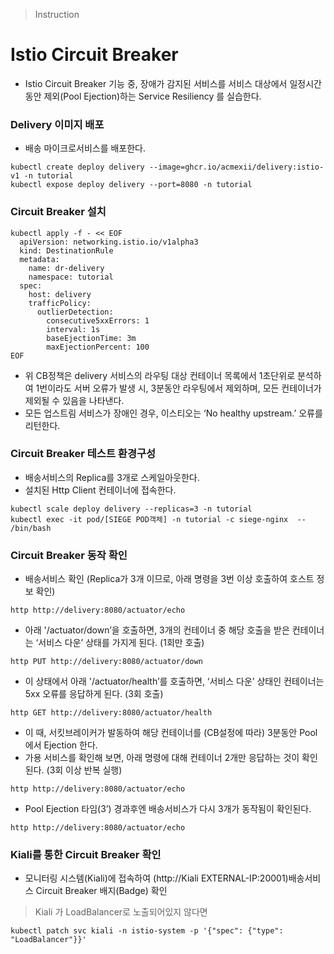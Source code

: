 > Instruction
# Istio Circuit Breaker
* Istio Circuit Breaker 기능 중, 장애가 감지된 서비스를 서비스 대상에서 일정시간 동안 제외(Pool Ejection)하는 Service Resiliency 를 실습한다.

### Delivery 이미지 배포
* 배송 마이크로서비스를 배포한다.
```
kubectl create deploy delivery --image=ghcr.io/acmexii/delivery:istio-v1 -n tutorial
kubectl expose deploy delivery --port=8080 -n tutorial
```

### Circuit Breaker 설치
```
kubectl apply -f - << EOF
  apiVersion: networking.istio.io/v1alpha3
  kind: DestinationRule
  metadata:
    name: dr-delivery
    namespace: tutorial
  spec:
    host: delivery
    trafficPolicy:
      outlierDetection:
        consecutive5xxErrors: 1
        interval: 1s
        baseEjectionTime: 3m
        maxEjectionPercent: 100
EOF
```
* 위 CB정책은 delivery 서비스의 라우팅 대상 컨테이너 목록에서 1초단위로 분석하여 1번이라도 서버 오류가 발생 시, 3분동안 라우팅에서 제외하며, 모든 컨테이너가 제외될 수 있음을 나타낸다.
* 모든 업스트림 서비스가 장애인 경우, 이스티오는 ‘No healthy upstream.’ 오류를 리턴한다.

### Circuit Breaker 테스트 환경구성
* 배송서비스의 Replica를 3개로 스케일아웃한다.
* 설치된 Http Client 컨테이너에 접속한다.
```
kubectl scale deploy delivery --replicas=3 -n tutorial
kubectl exec -it pod/[SIEGE POD객체] -n tutorial -c siege-nginx  -- /bin/bash
```

### Circuit Breaker 동작 확인
* 배송서비스 확인 (Replica가 3개 이므로, 아래 명령을 3번 이상 호출하여 호스트 정보 확인)
```
http http://delivery:8080/actuator/echo
```
* 아래 '/actuator/down’을 호출하면, 3개의 컨테이너 중 해당 호출을 받은 컨테이너는 ‘서비스 다운’ 상태를 가지게 된다. (1회만 호출)
```
http PUT http://delivery:8080/actuator/down
```
* 이 상태에서 아래 '/actuator/health’를 호출하면, ‘서비스 다운’ 상태인 컨테이너는 5xx 오류를 응답하게 된다. (3회 호출)
```
http GET http://delivery:8080/actuator/health
```
* 이 때, 서킷브레이커가 발동하여 해당 컨테이너를 (CB설정에 따라) 3분동안 Pool에서 Ejection 한다.
* 가용 서비스를 확인해 보면, 아래 명령에 대해 컨테이너 2개만 응답하는 것이 확인된다. (3회 이상 반복 실행)
```
http http://delivery:8080/actuator/echo
```
* Pool Ejection 타임(3’) 경과후엔 배송서비스가 다시 3개가 동작됨이 확인된다.
```
http http://delivery:8080/actuator/echo
```
### Kiali를 통한 Circuit Breaker 확인
* 모니터링 시스템(Kiali)에 접속하여 (http://Kiali EXTERNAL-IP:20001)배송서비스 Circuit Breaker 배지(Badge) 확인
> Kiali 가 LoadBalancer로 노출되어있지 않다면
```
kubectl patch svc kiali -n istio-system -p '{"spec": {"type": "LoadBalancer"}}'
```
